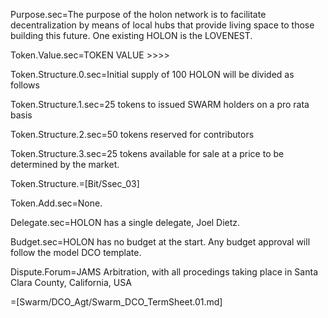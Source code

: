 Purpose.sec=The purpose of the holon network is to facilitate decentralization by means of local hubs that provide living space to those building this future. One existing HOLON is the LOVENEST.

Token.Value.sec=TOKEN VALUE >>>>

Token.Structure.0.sec=Initial supply of 100 HOLON will be divided as follows

Token.Structure.1.sec=25 tokens to issued SWARM holders on a pro rata basis

Token.Structure.2.sec=50 tokens reserved for contributors 

Token.Structure.3.sec=25 tokens available for sale at a price to be determined by the market. 

Token.Structure.=[Bit/Ssec_03]

Token.Add.sec=None. 
  
Delegate.sec=HOLON has a single delegate, Joel Dietz. 

Budget.sec=HOLON has no budget at the start. Any budget approval will follow the model DCO template. 

Dispute.Forum=JAMS Arbitration, with all procedings taking place in Santa Clara County, California, USA

=[Swarm/DCO_Agt/Swarm_DCO_TermSheet.01.md]